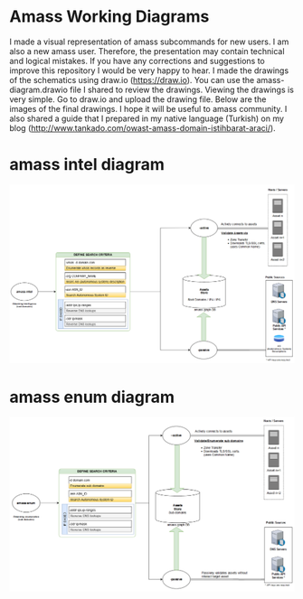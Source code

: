 # Amass Working Diagrams
I made a visual representation of amass subcommands for new users. I am also a new amass user. Therefore, the presentation may contain technical and logical mistakes. If you have any corrections and suggestions to improve this repository I would be very happy to hear. I made the drawings of the schematics using draw.io (https://draw.io). You can use the amass-diagram.drawio file I shared to review the drawings. Viewing the drawings is very simple. Go to draw.io and upload the drawing file. Below are the images of the final drawings. I hope it will be useful to amass community. I also shared a guide that I prepared in my native language (Turkish) on my blog (http://www.tankado.com/owast-amass-domain-istihbarat-araci/).

# amass intel diagram
![amass intel](amas-intel-diagram.png "amass intel command")

# amass enum diagram
![amas enum](amas-enum-diagram.png "amass enum command")